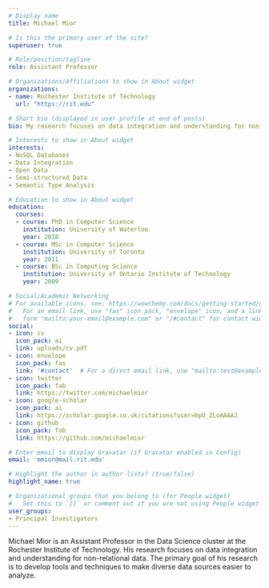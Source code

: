 ```yaml
---
# Display name
title: Michael Mior

# Is this the primary user of the site?
superuser: true

# Role/position/tagline
role: Assistant Professor

# Organizations/Affiliations to show in About widget
organizations:
- name: Rochester Institute of Technology
  url: "https://rit.edu"

# Short bio (displayed in user profile at end of posts)
bio: My research focuses on data integration and understanding for non-relational data.

# Interests to show in About widget
interests:
- NoSQL Databases
- Data Integration
- Open Data
- Semi-structured Data
- Semantic Type Analysis

# Education to show in About widget
education:
  courses:
  - course: PhD in Computer Science
    institution: University of Waterloo
    year: 2018
  - course: MSc in Computer Science
    institution: University of Toronto
    year: 2011
  - course: BSc in Computing Science
    institution: University of Ontario Institute of Technology
    year: 2009

# Social/Academic Networking
# For available icons, see: https://wowchemy.com/docs/getting-started/page-builder/#icons
#   For an email link, use "fas" icon pack, "envelope" icon, and a link in the
#   form "mailto:your-email@example.com" or "/#contact" for contact widget.
social:
- icon: cv
  icon_pack: ai
  link: uploads/cv.pdf
- icon: envelope
  icon_pack: fas
  link: '#contact'  # For a direct email link, use "mailto:test@example.org".
- icon: twitter
  icon_pack: fab
  link: https://twitter.com/michaelmior
- icon: google-scholar
  icon_pack: ai
  link: https://scholar.google.co.uk/citations?user=bpO_ZLoAAAAJ
- icon: github
  icon_pack: fab
  link: https://github.com/michaelmior

# Enter email to display Gravatar (if Gravatar enabled in Config)
email: 'mmior@mail.rit.edu'

# Highlight the author in author lists? (true/false)
highlight_name: true

# Organizational groups that you belong to (for People widget)
#   Set this to `[]` or comment out if you are not using People widget.
user_groups:
- Principal Investigators
---
```


Michael Mior is an Assistant Professor in the Data Science cluster at the Rochester Institute of Technology.
His research focuses on data integration and understanding for non-relational data.
The primary goal of his research is to develop tools and techniques to make diverse data sources easier to analyze.
